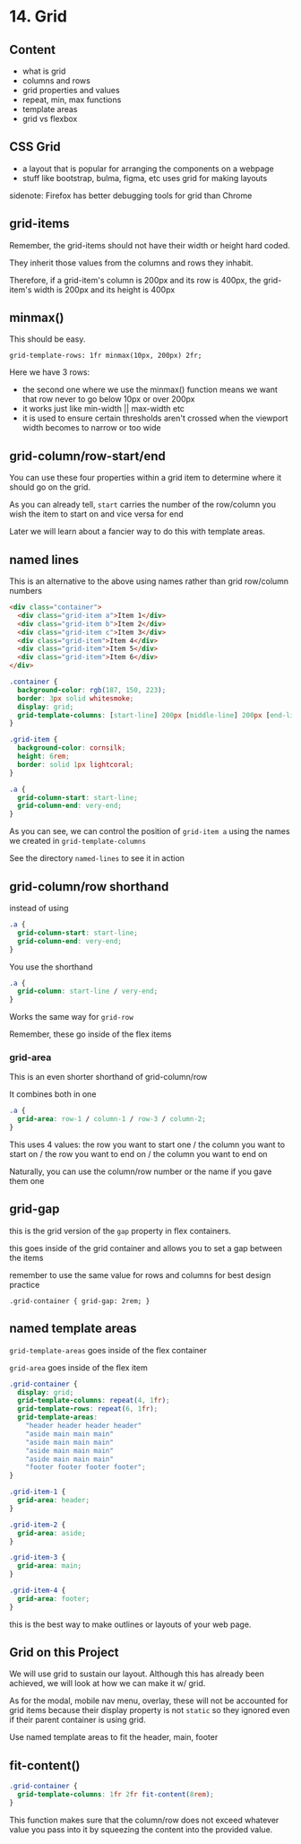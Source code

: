 # 14. Grid

## Content

- what is grid
- columns and rows
- grid properties and values
- repeat, min, max functions
- template areas
- grid vs flexbox

## CSS Grid

- a layout that is popular for arranging the components on a webpage
- stuff like bootstrap, bulma, figma, etc uses grid for making layouts

sidenote: Firefox has better debugging tools for grid than Chrome

## grid-items

Remember, the grid-items should not have their width or height hard coded.

They inherit those values from the columns and rows they inhabit.

Therefore, if a grid-item's column is 200px and its row is 400px, the grid-item's width is 200px and its height is 400px

## minmax()

This should be easy.

`grid-template-rows: 1fr minmax(10px, 200px) 2fr;`

Here we have 3 rows:

- the second one where we use the minmax() function means we want that row never to go below 10px or over 200px
- it works just like min-width || max-width etc
- it is used to ensure certain thresholds aren't crossed when the viewport width becomes to narrow or too wide

## grid-column/row-start/end

You can use these four properties within a grid item to determine where it should go on the grid.

As you can already tell, `start` carries the number of the row/column you wish the item to start on and vice versa for end

Later we will learn about a fancier way to do this with template areas.

## named lines

This is an alternative to the above using names rather than grid row/column numbers

```html
<div class="container">
  <div class="grid-item a">Item 1</div>
  <div class="grid-item b">Item 2</div>
  <div class="grid-item c">Item 3</div>
  <div class="grid-item">Item 4</div>
  <div class="grid-item">Item 5</div>
  <div class="grid-item">Item 6</div>
</div>
```

```css
.container {
  background-color: rgb(187, 150, 223);
  border: 3px solid whitesmoke;
  display: grid;
  grid-template-columns: [start-line] 200px [middle-line] 200px [end-line] 300px [very-end];
}

.grid-item {
  background-color: cornsilk;
  height: 6rem;
  border: solid 1px lightcoral;
}

.a {
  grid-column-start: start-line;
  grid-column-end: very-end;
}
```

As you can see, we can control the position of `grid-item a` using the names we created in `grid-template-columns`

See the directory `named-lines` to see it in action

## grid-column/row shorthand

instead of using

```css
.a {
  grid-column-start: start-line;
  grid-column-end: very-end;
}
```

You use the shorthand

```css
.a {
  grid-column: start-line / very-end;
}
```

Works the same way for `grid-row`

Remember, these go inside of the flex items

### grid-area

This is an even shorter shorthand of grid-column/row

It combines both in one

```css
.a {
  grid-area: row-1 / column-1 / row-3 / column-2;
}
```

This uses 4 values: the row you want to start one / the column you want to start on / the row you want to end on / the column you want to end on

Naturally, you can use the column/row number or the name if you gave them one

## grid-gap

this is the grid version of the `gap` property in flex containers.

this goes inside of the grid container and allows you to set a gap between the items

remember to use the same value for rows and columns for best design practice

`.grid-container { grid-gap: 2rem; }`

## named template areas

`grid-template-areas` goes inside of the flex container

`grid-area` goes inside of the flex item

```css
.grid-container {
  display: grid;
  grid-template-columns: repeat(4, 1fr);
  grid-template-rows: repeat(6, 1fr);
  grid-template-areas:
    "header header header header"
    "aside main main main"
    "aside main main main"
    "aside main main main"
    "aside main main main"
    "footer footer footer footer";
}

.grid-item-1 {
  grid-area: header;
}

.grid-item-2 {
  grid-area: aside;
}

.grid-item-3 {
  grid-area: main;
}

.grid-item-4 {
  grid-area: footer;
}
```

this is the best way to make outlines or layouts of your web page.

## Grid on this Project

We will use grid to sustain our layout. Although this has already been achieved, we will look at how we can make it w/ grid.

As for the modal, mobile nav menu, overlay, these will not be accounted for grid items because their display property is not `static` so they ignored even if their parent container is using grid.

Use named template areas to fit the header, main, footer

## fit-content()

```css
.grid-container {
  grid-template-columns: 1fr 2fr fit-content(8rem);
}
```

This function makes sure that the column/row does not exceed whatever value you pass into it by squeezing the content into the provided value.
